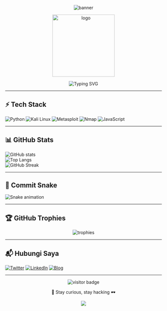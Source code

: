 <p align="center">
  <img src="https://capsule-render.vercel.app/api?type=waving&color=00f7ff&height=200&section=header&text=d4nu-ghost&fontSize=50&fontColor=000000&animation=fadeIn&fontAlignY=35" alt="banner"/>
</p>

<p align="center">
  <img src="https://image2url.com/images/1756982166394-31e12d70-89af-4f6a-b354-cdb983d619b2.jpg" alt="logo" width="200"/>
</p>

<p align="center">
  <img src="https://readme-typing-svg.demolab.com?font=Fira+Code&weight=500&size=22&pause=1000&color=00F7FF&center=true&vCenter=true&width=435&lines=Halo%2C+saya+d4nu-ghost;Pentester+%7C+Bug+Hunter+%7C+Coder;Ngopi+%2B+Ngebug+%3D+Santuy" alt="Typing SVG" />
</p>

---

## ⚡ Tech Stack
![Python](https://img.shields.io/badge/Python-3776AB?style=for-the-badge&logo=python&logoColor=white)
![Kali Linux](https://img.shields.io/badge/Kali_Linux-557C94?style=for-the-badge&logo=kalilinux&logoColor=white)
![Metasploit](https://img.shields.io/badge/Metasploit-000000?style=for-the-badge&logo=metasploit&logoColor=white)
![Nmap](https://img.shields.io/badge/Nmap-00457C?style=for-the-badge&logo=nmap&logoColor=white)
![JavaScript](https://img.shields.io/badge/JavaScript-F7DF1E?style=for-the-badge&logo=javascript&logoColor=black)

---

## 📊 GitHub Stats
![GitHub stats](https://github-readme-stats.vercel.app/api?username=d4nu-ghost&show_icons=true&theme=radical)  
![Top Langs](https://github-readme-stats.vercel.app/api/top-langs/?username=d4nu-ghost&layout=compact&theme=radical)  
![GitHub Streak](https://streak-stats.demolab.com?user=d4nu-ghost&theme=radical&hide_border=false)

---

## 🐍 Commit Snake
![Snake animation](https://github.com/d4nu-ghost/d4nu-ghost/blob/output/github-contribution-grid-snake.svg)

---

## 🏆 GitHub Trophies
<p align="center">
  <img src="https://github-profile-trophy.vercel.app/?username=d4nu-ghost&theme=onedark&no-frame=true&margin-w=15&margin-h=15" alt="trophies"/>
</p>

---

## 📬 Hubungi Saya
[![Twitter](https://img.shields.io/badge/Twitter-1DA1F2?style=for-the-badge&logo=twitter&logoColor=white)](https://twitter.com/anon_ghost_crypt)
[![LinkedIn](https://img.shields.io/badge/LinkedIn-0077B5?style=for-the-badge&logo=linkedin&logoColor=white)](https://linkedin.com/in/anonghost)
[![Blog](https://img.shields.io/badge/Blog-ghostlycode.example.com-blueviolet?style=for-the-badge&logo=ghost&logoColor=white)](https://ghostlycode.example.com/)

---

<p align="center">
  <img src="https://komarev.com/ghpvc/?username=d4nu-ghost&label=Profile%20Visitors&color=blue&style=for-the-badge" alt="visitor badge"/>
</p>

<p align="center">
  🚀 Stay curious, stay hacking 🕶️
</p>

<p align="center">
  <img src="https://capsule-render.vercel.app/api?type=waving&color=00f7ff&height=100&section=footer"/>
</p>
